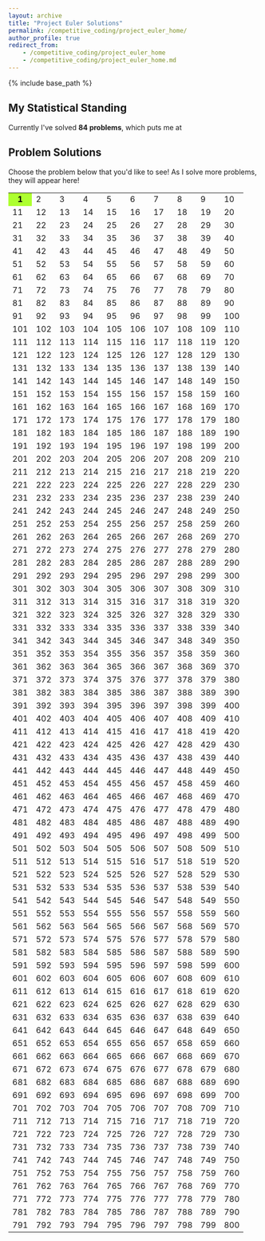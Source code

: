 ```yaml
---
layout: archive
title: "Project Euler Solutions"
permalink: /competitive_coding/project_euler_home/
author_profile: true
redirect_from:
    - /competitive_coding/project_euler_home
    - /competitive_coding/project_euler_home.md
---
```


{% include base_path %}

## My Statistical Standing

Currently I've solved **84 problems**, which puts me at 

## Problem Solutions

Choose the problem below that you'd like to see! As I solve more problems, they will appear here!

<table>
<tbody>
  <tr>
    <td style="background-color:#adff2f;font-weight:bolder;color:#000000;text-align:center;">1</td>
    <td>2</td>
    <td>3</td>
    <td>4</td>
    <td>5</td>
    <td>6</td>
    <td>7</td>
    <td>8</td>
    <td>9</td>
    <td>10</td>
  </tr>
  <tr>
    <td>11</td>
    <td>12</td>
    <td>13</td>
    <td>14</td>
    <td>15</td>
    <td>16</td>
    <td>17</td>
    <td>18</td>
    <td>19</td>
    <td>20</td>
  </tr>
  <tr>
    <td>21</td>
    <td>22</td>
    <td>23</td>
    <td>24</td>
    <td>25</td>
    <td>26</td>
    <td>27</td>
    <td>28</td>
    <td>29</td>
    <td>30</td>
  </tr>
  <tr>
    <td>31</td>
    <td>32</td>
    <td>33</td>
    <td>34</td>
    <td>35</td>
    <td>36</td>
    <td>37</td>
    <td>38</td>
    <td>39</td>
    <td>40</td>
  </tr>
  <tr>
    <td>41</td>
    <td>42</td>
    <td>43</td>
    <td>44</td>
    <td>45</td>
    <td>46</td>
    <td>47</td>
    <td>48</td>
    <td>49</td>
    <td>50</td>
  </tr>
  <tr>
    <td>51</td>
    <td>52</td>
    <td>53</td>
    <td>54</td>
    <td>55</td>
    <td>56</td>
    <td>57</td>
    <td>58</td>
    <td>59</td>
    <td>60</td>
  </tr>
  <tr>
    <td>61</td>
    <td>62</td>
    <td>63</td>
    <td>64</td>
    <td>65</td>
    <td>66</td>
    <td>67</td>
    <td>68</td>
    <td>69</td>
    <td>70</td>
  </tr>
  <tr>
    <td>71</td>
    <td>72</td>
    <td>73</td>
    <td>74</td>
    <td>75</td>
    <td>76</td>
    <td>77</td>
    <td>78</td>
    <td>79</td>
    <td>80</td>
  </tr>
  <tr>
    <td>81</td>
    <td>82</td>
    <td>83</td>
    <td>84</td>
    <td>85</td>
    <td>86</td>
    <td>87</td>
    <td>88</td>
    <td>89</td>
    <td>90</td>
  </tr>
  <tr>
    <td>91</td>
    <td>92</td>
    <td>93</td>
    <td>94</td>
    <td>95</td>
    <td>96</td>
    <td>97</td>
    <td>98</td>
    <td>99</td>
    <td>100</td>
  </tr>
  <tr>
    <td>101</td>
    <td>102</td>
    <td>103</td>
    <td>104</td>
    <td>105</td>
    <td>106</td>
    <td>107</td>
    <td>108</td>
    <td>109</td>
    <td>110</td>
  </tr>
  <tr>
    <td>111</td>
    <td>112</td>
    <td>113</td>
    <td>114</td>
    <td>115</td>
    <td>116</td>
    <td>117</td>
    <td>118</td>
    <td>119</td>
    <td>120</td>
  </tr>
  <tr>
    <td>121</td>
    <td>122</td>
    <td>123</td>
    <td>124</td>
    <td>125</td>
    <td>126</td>
    <td>127</td>
    <td>128</td>
    <td>129</td>
    <td>130</td>
  </tr>
  <tr>
    <td>131</td>
    <td>132</td>
    <td>133</td>
    <td>134</td>
    <td>135</td>
    <td>136</td>
    <td>137</td>
    <td>138</td>
    <td>139</td>
    <td>140</td>
  </tr>
  <tr>
    <td>141</td>
    <td>142</td>
    <td>143</td>
    <td>144</td>
    <td>145</td>
    <td>146</td>
    <td>147</td>
    <td>148</td>
    <td>149</td>
    <td>150</td>
  </tr>
  <tr>
    <td>151</td>
    <td>152</td>
    <td>153</td>
    <td>154</td>
    <td>155</td>
    <td>156</td>
    <td>157</td>
    <td>158</td>
    <td>159</td>
    <td>160</td>
  </tr>
  <tr>
    <td>161</td>
    <td>162</td>
    <td>163</td>
    <td>164</td>
    <td>165</td>
    <td>166</td>
    <td>167</td>
    <td>168</td>
    <td>169</td>
    <td>170</td>
  </tr>
  <tr>
    <td>171</td>
    <td>172</td>
    <td>173</td>
    <td>174</td>
    <td>175</td>
    <td>176</td>
    <td>177</td>
    <td>178</td>
    <td>179</td>
    <td>180</td>
  </tr>
  <tr>
    <td>181</td>
    <td>182</td>
    <td>183</td>
    <td>184</td>
    <td>185</td>
    <td>186</td>
    <td>187</td>
    <td>188</td>
    <td>189</td>
    <td>190</td>
  </tr>
  <tr>
    <td>191</td>
    <td>192</td>
    <td>193</td>
    <td>194</td>
    <td>195</td>
    <td>196</td>
    <td>197</td>
    <td>198</td>
    <td>199</td>
    <td>200</td>
  </tr>
  <tr>
    <td>201</td>
    <td>202</td>
    <td>203</td>
    <td>204</td>
    <td>205</td>
    <td>206</td>
    <td>207</td>
    <td>208</td>
    <td>209</td>
    <td>210</td>
  </tr>
  <tr>
    <td>211</td>
    <td>212</td>
    <td>213</td>
    <td>214</td>
    <td>215</td>
    <td>216</td>
    <td>217</td>
    <td>218</td>
    <td>219</td>
    <td>220</td>
  </tr>
  <tr>
    <td>221</td>
    <td>222</td>
    <td>223</td>
    <td>224</td>
    <td>225</td>
    <td>226</td>
    <td>227</td>
    <td>228</td>
    <td>229</td>
    <td>230</td>
  </tr>
  <tr>
    <td>231</td>
    <td>232</td>
    <td>233</td>
    <td>234</td>
    <td>235</td>
    <td>236</td>
    <td>237</td>
    <td>238</td>
    <td>239</td>
    <td>240</td>
  </tr>
  <tr>
    <td>241</td>
    <td>242</td>
    <td>243</td>
    <td>244</td>
    <td>245</td>
    <td>246</td>
    <td>247</td>
    <td>248</td>
    <td>249</td>
    <td>250</td>
  </tr>
  <tr>
    <td>251</td>
    <td>252</td>
    <td>253</td>
    <td>254</td>
    <td>255</td>
    <td>256</td>
    <td>257</td>
    <td>258</td>
    <td>259</td>
    <td>260</td>
  </tr>
  <tr>
    <td>261</td>
    <td>262</td>
    <td>263</td>
    <td>264</td>
    <td>265</td>
    <td>266</td>
    <td>267</td>
    <td>268</td>
    <td>269</td>
    <td>270</td>
  </tr>
  <tr>
    <td>271</td>
    <td>272</td>
    <td>273</td>
    <td>274</td>
    <td>275</td>
    <td>276</td>
    <td>277</td>
    <td>278</td>
    <td>279</td>
    <td>280</td>
  </tr>
  <tr>
    <td>281</td>
    <td>282</td>
    <td>283</td>
    <td>284</td>
    <td>285</td>
    <td>286</td>
    <td>287</td>
    <td>288</td>
    <td>289</td>
    <td>290</td>
  </tr>
  <tr>
    <td>291</td>
    <td>292</td>
    <td>293</td>
    <td>294</td>
    <td>295</td>
    <td>296</td>
    <td>297</td>
    <td>298</td>
    <td>299</td>
    <td>300</td>
  </tr>
  <tr>
    <td>301</td>
    <td>302</td>
    <td>303</td>
    <td>304</td>
    <td>305</td>
    <td>306</td>
    <td>307</td>
    <td>308</td>
    <td>309</td>
    <td>310</td>
  </tr>
  <tr>
    <td>311</td>
    <td>312</td>
    <td>313</td>
    <td>314</td>
    <td>315</td>
    <td>316</td>
    <td>317</td>
    <td>318</td>
    <td>319</td>
    <td>320</td>
  </tr>
  <tr>
    <td>321</td>
    <td>322</td>
    <td>323</td>
    <td>324</td>
    <td>325</td>
    <td>326</td>
    <td>327</td>
    <td>328</td>
    <td>329</td>
    <td>330</td>
  </tr>
  <tr>
    <td>331</td>
    <td>332</td>
    <td>333</td>
    <td>334</td>
    <td>335</td>
    <td>336</td>
    <td>337</td>
    <td>338</td>
    <td>339</td>
    <td>340</td>
  </tr>
  <tr>
    <td>341</td>
    <td>342</td>
    <td>343</td>
    <td>344</td>
    <td>345</td>
    <td>346</td>
    <td>347</td>
    <td>348</td>
    <td>349</td>
    <td>350</td>
  </tr>
  <tr>
    <td>351</td>
    <td>352</td>
    <td>353</td>
    <td>354</td>
    <td>355</td>
    <td>356</td>
    <td>357</td>
    <td>358</td>
    <td>359</td>
    <td>360</td>
  </tr>
  <tr>
    <td>361</td>
    <td>362</td>
    <td>363</td>
    <td>364</td>
    <td>365</td>
    <td>366</td>
    <td>367</td>
    <td>368</td>
    <td>369</td>
    <td>370</td>
  </tr>
  <tr>
    <td>371</td>
    <td>372</td>
    <td>373</td>
    <td>374</td>
    <td>375</td>
    <td>376</td>
    <td>377</td>
    <td>378</td>
    <td>379</td>
    <td>380</td>
  </tr>
  <tr>
    <td>381</td>
    <td>382</td>
    <td>383</td>
    <td>384</td>
    <td>385</td>
    <td>386</td>
    <td>387</td>
    <td>388</td>
    <td>389</td>
    <td>390</td>
  </tr>
  <tr>
    <td>391</td>
    <td>392</td>
    <td>393</td>
    <td>394</td>
    <td>395</td>
    <td>396</td>
    <td>397</td>
    <td>398</td>
    <td>399</td>
    <td>400</td>
  </tr>
  <tr>
    <td>401</td>
    <td>402</td>
    <td>403</td>
    <td>404</td>
    <td>405</td>
    <td>406</td>
    <td>407</td>
    <td>408</td>
    <td>409</td>
    <td>410</td>
  </tr>
  <tr>
    <td>411</td>
    <td>412</td>
    <td>413</td>
    <td>414</td>
    <td>415</td>
    <td>416</td>
    <td>417</td>
    <td>418</td>
    <td>419</td>
    <td>420</td>
  </tr>
  <tr>
    <td>421</td>
    <td>422</td>
    <td>423</td>
    <td>424</td>
    <td>425</td>
    <td>426</td>
    <td>427</td>
    <td>428</td>
    <td>429</td>
    <td>430</td>
  </tr>
  <tr>
    <td>431</td>
    <td>432</td>
    <td>433</td>
    <td>434</td>
    <td>435</td>
    <td>436</td>
    <td>437</td>
    <td>438</td>
    <td>439</td>
    <td>440</td>
  </tr>
  <tr>
    <td>441</td>
    <td>442</td>
    <td>443</td>
    <td>444</td>
    <td>445</td>
    <td>446</td>
    <td>447</td>
    <td>448</td>
    <td>449</td>
    <td>450</td>
  </tr>
  <tr>
    <td>451</td>
    <td>452</td>
    <td>453</td>
    <td>454</td>
    <td>455</td>
    <td>456</td>
    <td>457</td>
    <td>458</td>
    <td>459</td>
    <td>460</td>
  </tr>
  <tr>
    <td>461</td>
    <td>462</td>
    <td>463</td>
    <td>464</td>
    <td>465</td>
    <td>466</td>
    <td>467</td>
    <td>468</td>
    <td>469</td>
    <td>470</td>
  </tr>
  <tr>
    <td>471</td>
    <td>472</td>
    <td>473</td>
    <td>474</td>
    <td>475</td>
    <td>476</td>
    <td>477</td>
    <td>478</td>
    <td>479</td>
    <td>480</td>
  </tr>
  <tr>
    <td>481</td>
    <td>482</td>
    <td>483</td>
    <td>484</td>
    <td>485</td>
    <td>486</td>
    <td>487</td>
    <td>488</td>
    <td>489</td>
    <td>490</td>
  </tr>
  <tr>
    <td>491</td>
    <td>492</td>
    <td>493</td>
    <td>494</td>
    <td>495</td>
    <td>496</td>
    <td>497</td>
    <td>498</td>
    <td>499</td>
    <td>500</td>
  </tr>
  <tr>
    <td>501</td>
    <td>502</td>
    <td>503</td>
    <td>504</td>
    <td>505</td>
    <td>506</td>
    <td>507</td>
    <td>508</td>
    <td>509</td>
    <td>510</td>
  </tr>
  <tr>
    <td>511</td>
    <td>512</td>
    <td>513</td>
    <td>514</td>
    <td>515</td>
    <td>516</td>
    <td>517</td>
    <td>518</td>
    <td>519</td>
    <td>520</td>
  </tr>
  <tr>
    <td>521</td>
    <td>522</td>
    <td>523</td>
    <td>524</td>
    <td>525</td>
    <td>526</td>
    <td>527</td>
    <td>528</td>
    <td>529</td>
    <td>530</td>
  </tr>
  <tr>
    <td>531</td>
    <td>532</td>
    <td>533</td>
    <td>534</td>
    <td>535</td>
    <td>536</td>
    <td>537</td>
    <td>538</td>
    <td>539</td>
    <td>540</td>
  </tr>
  <tr>
    <td>541</td>
    <td>542</td>
    <td>543</td>
    <td>544</td>
    <td>545</td>
    <td>546</td>
    <td>547</td>
    <td>548</td>
    <td>549</td>
    <td>550</td>
  </tr>
  <tr>
    <td>551</td>
    <td>552</td>
    <td>553</td>
    <td>554</td>
    <td>555</td>
    <td>556</td>
    <td>557</td>
    <td>558</td>
    <td>559</td>
    <td>560</td>
  </tr>
  <tr>
    <td>561</td>
    <td>562</td>
    <td>563</td>
    <td>564</td>
    <td>565</td>
    <td>566</td>
    <td>567</td>
    <td>568</td>
    <td>569</td>
    <td>570</td>
  </tr>
  <tr>
    <td>571</td>
    <td>572</td>
    <td>573</td>
    <td>574</td>
    <td>575</td>
    <td>576</td>
    <td>577</td>
    <td>578</td>
    <td>579</td>
    <td>580</td>
  </tr>
  <tr>
    <td>581</td>
    <td>582</td>
    <td>583</td>
    <td>584</td>
    <td>585</td>
    <td>586</td>
    <td>587</td>
    <td>588</td>
    <td>589</td>
    <td>590</td>
  </tr>
  <tr>
    <td>591</td>
    <td>592</td>
    <td>593</td>
    <td>594</td>
    <td>595</td>
    <td>596</td>
    <td>597</td>
    <td>598</td>
    <td>599</td>
    <td>600</td>
  </tr>
  <tr>
    <td>601</td>
    <td>602</td>
    <td>603</td>
    <td>604</td>
    <td>605</td>
    <td>606</td>
    <td>607</td>
    <td>608</td>
    <td>609</td>
    <td>610</td>
  </tr>
  <tr>
    <td>611</td>
    <td>612</td>
    <td>613</td>
    <td>614</td>
    <td>615</td>
    <td>616</td>
    <td>617</td>
    <td>618</td>
    <td>619</td>
    <td>620</td>
  </tr>
  <tr>
    <td>621</td>
    <td>622</td>
    <td>623</td>
    <td>624</td>
    <td>625</td>
    <td>626</td>
    <td>627</td>
    <td>628</td>
    <td>629</td>
    <td>630</td>
  </tr>
  <tr>
    <td>631</td>
    <td>632</td>
    <td>633</td>
    <td>634</td>
    <td>635</td>
    <td>636</td>
    <td>637</td>
    <td>638</td>
    <td>639</td>
    <td>640</td>
  </tr>
  <tr>
    <td>641</td>
    <td>642</td>
    <td>643</td>
    <td>644</td>
    <td>645</td>
    <td>646</td>
    <td>647</td>
    <td>648</td>
    <td>649</td>
    <td>650</td>
  </tr>
  <tr>
    <td>651</td>
    <td>652</td>
    <td>653</td>
    <td>654</td>
    <td>655</td>
    <td>656</td>
    <td>657</td>
    <td>658</td>
    <td>659</td>
    <td>660</td>
  </tr>
  <tr>
    <td>661</td>
    <td>662</td>
    <td>663</td>
    <td>664</td>
    <td>665</td>
    <td>666</td>
    <td>667</td>
    <td>668</td>
    <td>669</td>
    <td>670</td>
  </tr>
  <tr>
    <td>671</td>
    <td>672</td>
    <td>673</td>
    <td>674</td>
    <td>675</td>
    <td>676</td>
    <td>677</td>
    <td>678</td>
    <td>679</td>
    <td>680</td>
  </tr>
  <tr>
    <td>681</td>
    <td>682</td>
    <td>683</td>
    <td>684</td>
    <td>685</td>
    <td>686</td>
    <td>687</td>
    <td>688</td>
    <td>689</td>
    <td>690</td>
  </tr>
  <tr>
    <td>691</td>
    <td>692</td>
    <td>693</td>
    <td>694</td>
    <td>695</td>
    <td>696</td>
    <td>697</td>
    <td>698</td>
    <td>699</td>
    <td>700</td>
  </tr>
  <tr>
    <td>701</td>
    <td>702</td>
    <td>703</td>
    <td>704</td>
    <td>705</td>
    <td>706</td>
    <td>707</td>
    <td>708</td>
    <td>709</td>
    <td>710</td>
  </tr>
  <tr>
    <td>711</td>
    <td>712</td>
    <td>713</td>
    <td>714</td>
    <td>715</td>
    <td>716</td>
    <td>717</td>
    <td>718</td>
    <td>719</td>
    <td>720</td>
  </tr>
  <tr>
    <td>721</td>
    <td>722</td>
    <td>723</td>
    <td>724</td>
    <td>725</td>
    <td>726</td>
    <td>727</td>
    <td>728</td>
    <td>729</td>
    <td>730</td>
  </tr>
  <tr>
    <td>731</td>
    <td>732</td>
    <td>733</td>
    <td>734</td>
    <td>735</td>
    <td>736</td>
    <td>737</td>
    <td>738</td>
    <td>739</td>
    <td>740</td>
  </tr>
  <tr>
    <td>741</td>
    <td>742</td>
    <td>743</td>
    <td>744</td>
    <td>745</td>
    <td>746</td>
    <td>747</td>
    <td>748</td>
    <td>749</td>
    <td>750</td>
  </tr>
  <tr>
    <td>751</td>
    <td>752</td>
    <td>753</td>
    <td>754</td>
    <td>755</td>
    <td>756</td>
    <td>757</td>
    <td>758</td>
    <td>759</td>
    <td>760</td>
  </tr>
  <tr>
    <td>761</td>
    <td>762</td>
    <td>763</td>
    <td>764</td>
    <td>765</td>
    <td>766</td>
    <td>767</td>
    <td>768</td>
    <td>769</td>
    <td>770</td>
  </tr>
  <tr>
    <td>771</td>
    <td>772</td>
    <td>773</td>
    <td>774</td>
    <td>775</td>
    <td>776</td>
    <td>777</td>
    <td>778</td>
    <td>779</td>
    <td>780</td>
  </tr>
  <tr>
    <td>781</td>
    <td>782</td>
    <td>783</td>
    <td>784</td>
    <td>785</td>
    <td>786</td>
    <td>787</td>
    <td>788</td>
    <td>789</td>
    <td>790</td>
  </tr>
  <tr>
    <td>791</td>
    <td>792</td>
    <td>793</td>
    <td>794</td>
    <td>795</td>
    <td>796</td>
    <td>797</td>
    <td>798</td>
    <td>799</td>
    <td>800</td>
  </tr>
</tbody>
</table>